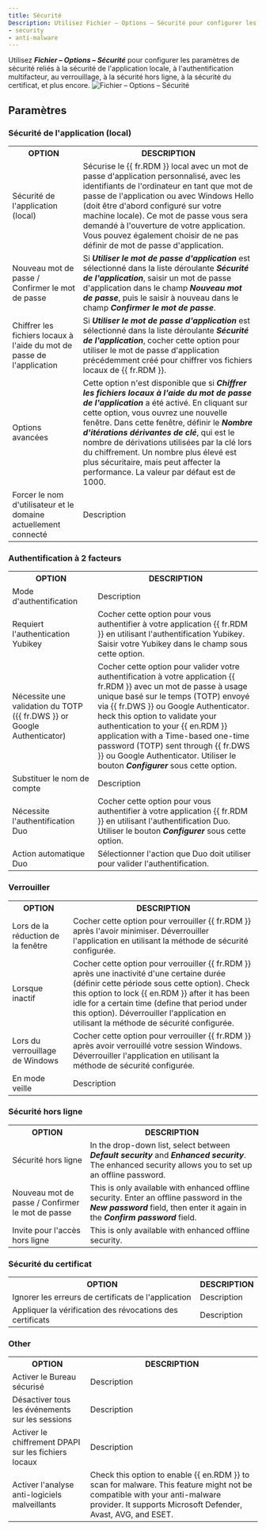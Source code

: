 ```yaml
---
title: Sécurité
Description: Utilisez Fichier – Options – Sécurité pour configurer les paramètres de sécurité reliés à la sécurité de l'application en local, à l'authentification multifacteur, au verrouillage, à la sécurité hors ligne, à la sécurité du certificat, et plus encore.
- security
- anti-malware
---
```

Utilisez ***Fichier – Options – Sécurité*** pour configurer les paramètres de sécurité reliés à la sécurité de l'application locale, à l'authentification multifacteur, au verrouillage, à la sécurité hors ligne, à la sécurité du certificat, et plus encore.
![Fichier – Options – Sécurité](https://webdevolutions.azureedge.net/docs/fr/rdm/windows/RDMWin2129.png) 

## Paramètres 

### Sécurité de l'application (local) 

<table>
	<tr>
		<th>
OPTION 
		</th>
		<th>
DESCRIPTION 
		</th>
	</tr>
	<tr>
		<td>
Sécurité de l'application (local) 
		</td>
		<td>
Sécurise le {{ fr.RDM }} local avec un mot de passe d'application personnalisé, avec les identifiants de l'ordinateur en tant que mot de passe de l'application ou avec Windows Hello (doit être d'abord configuré sur votre machine locale). Ce mot de passe vous sera demandé à l'ouverture de votre application. Vous pouvez également choisir de ne pas définir de mot de passe d'application.
		</td>
	</tr>
	<tr>
		<td>
Nouveau mot de passe / Confirmer le mot de passe 
		</td>
		<td>
Si <b><i>Utiliser le mot de passe d'application</i></b> est sélectionné dans la liste déroulante <b><i>Sécurité de l'application</i></b>, saisir un mot de passe d'application dans le champ <b><i>Nouveau mot de passe</i></b>, puis le saisir à nouveau dans le champ <b><i>Confirmer le mot de passe</i></b>.
		</td>
	</tr>
	<tr>
		<td>
Chiffrer les fichiers locaux à l'aide du mot de passe de l'application 
		</td>
		<td>
Si <b><i>Utiliser le mot de passe d'application</i></b> est sélectionné dans la liste déroulante <b><i>Sécurité de l'application</i></b>, cocher cette option pour utiliser le mot de passe d'application précédemment créé pour chiffrer vos fichiers locaux de {{ fr.RDM }}.
		</td>
	</tr>
	<tr>
		<td>
Options avancées 
		</td>
		<td>
Cette option n'est disponible que si <b><i>Chiffrer les fichiers locaux à l'aide du mot de passe de l'application</i></b> a été activé. En cliquant sur cette option, vous ouvrez une nouvelle fenêtre. Dans cette fenêtre, définir le <b><i>Nombre d'itérations dérivantes de clé</i></b>, qui est le nombre de dérivations utilisées par la clé lors du chiffrement. Un nombre plus élevé est plus sécuritaire, mais peut affecter la performance. La valeur par défaut est de 1000.
		</td>
	</tr>
	<tr>
		<td>
Forcer le nom d'utilisateur et le domaine actuellement connecté 
		</td>
		<td>
Description 
		</td>
	</tr>
</table>

### Authentification à 2 facteurs 

<table>
	<tr>
		<th>
OPTION 
		</th>
		<th>
DESCRIPTION 
		</th>
	</tr>
	<tr>
		<td>
Mode d'authentification 
		</td>
		<td>
Description 
		</td>
	</tr>
	<tr>
		<td>
Requiert l'authentication Yubikey
		</td>
		<td>
Cocher cette option pour vous authentifier à votre application {{ fr.RDM }} en utilisant l'authentification Yubikey. Saisir votre Yubikey dans le champ sous cette option. 
		</td>
	</tr>
	<tr>
		<td>
Nécessite une validation du TOTP ({{ fr.DWS }} or Google Authenticator) 
		</td>
		<td>
Cocher cette option pour valider votre authentification à votre application {{ fr.RDM }} avec un mot de passe à usage unique basé sur le temps (TOTP) envoyé via {{ fr.DWS }} ou Google Authenticator. heck this option to validate your authentication to your {{ en.RDM }} application with a Time-based one-time password (TOTP) sent through {{ fr.DWS }} ou Google Authenticator. Utiliser le bouton <b><i>Configurer</i></b> sous cette option.
		</td>
	</tr>
	<tr>
		<td>
Substituer le nom de compte 
		</td>
		<td>
Description 
		</td>
	</tr>
	<tr>
		<td>
Nécessite l'authentification Duo 
		</td>
		<td>
Cocher cette option pour vous authentifier à votre application {{ fr.RDM }} en utilisant l'authentification Duo. Utiliser le bouton <b><i>Configurer</i></b> sous cette option. 
		</td>
	</tr>
	<tr>
		<td>
Action automatique Duo 
		</td>
		<td>
Sélectionner l'action que Duo doit utiliser pour valider l'authentification.
		</td>
	</tr>
</table>

### Verrouiller 

<table>
	<tr>
		<th>
OPTION 
		</th>
		<th>
DESCRIPTION 
		</th>
	</tr>
	<tr>
		<td>
Lors de la réduction de la fenêtre 
		</td>
		<td>
Cocher cette option pour verrouiller {{ fr.RDM }} après l'avoir minimiser. Déverrouiller l'application en utilisant la méthode de sécurité configurée.
		</td>
	</tr>
	<tr>
		<td>
Lorsque inactif 
		</td>
		<td>
Cocher cette option pour verrouiller {{ fr.RDM }} après une inactivité d'une certaine durée (définir cette période sous cette option).
Check this option to lock {{ en.RDM }} after it has been idle for a certain time (define that period under this option). Déverrouiller l'application en utilisant la méthode de sécurité configurée.
		</td>
	</tr>
	<tr>
		<td>
Lors du verrouillage de Windows 
		</td>
		<td>
Cocher cette option pour verrouiller {{ fr.RDM }} après avoir verrouillé votre session Windows. Déverrouiller l'application en utilisant la méthode de sécurité configurée.
		</td>
	</tr>
	<tr>
		<td>
En mode veille 
		</td>
		<td>
Description 
		</td>
	</tr>
</table>

### Sécurité hors ligne 

<table>
	<tr>
		<th>
OPTION 
		</th>
		<th>
DESCRIPTION 
		</th>
	</tr>
	<tr>
		<td>
Sécurité hors ligne 
		</td>
		<td>
In the drop-down list, select between <b><i>Default security</i></b> and <b><i>Enhanced security</i></b>. The enhanced security allows you to set up an offline password.
		</td>
	</tr>
	<tr>
		<td>
Nouveau mot de passe / Confirmer le mot de passe 
		</td>
		<td>
This is only available with enhanced offline security. Enter an offline password in the <b><i>New password</i></b> field, then enter it again in the <b><i>Confirm password</i></b> field. 
		</td>
	</tr>
	<tr>
		<td>
Invite pour l'accès hors ligne 
		</td>
		<td>
This is only available with enhanced offline security. 
		</td>
	</tr>
</table>

### Sécurité du certificat 

<table>
	<tr>
		<th>
OPTION 
		</th>
		<th>
DESCRIPTION 
		</th>
	</tr>
	<tr>
		<td>
Ignorer les erreurs de certificats de l'application 
		</td>
		<td>
Description 
		</td>
	</tr>
	<tr>
		<td>
Appliquer la vérification des révocations des certificats 
		</td>
		<td>
Description 
		</td>
	</tr>
</table>

### Other 

<table>
	<tr>
		<th>
OPTION 
		</th>
		<th>
DESCRIPTION 
		</th>
	</tr>
	<tr>
		<td>
Activer le Bureau sécurisé 
		</td>
		<td>
Description 
		</td>
	</tr>
	<tr>
		<td>
Désactiver tous les événements sur les sessions 
		</td>
		<td>
Description 
		</td>
	</tr>
	<tr>
		<td>
Activer le chiffrement DPAPI sur les fichiers locaux 
		</td>
		<td>
Description 
		</td>
	</tr>
	<tr>
		<td>
Activer l'analyse anti-logiciels malveillants 
		</td>
		<td>
Check this option to enable {{ en.RDM }} to scan for malware. This feature might not be compatible with your anti-malware provider. It supports Microsoft Defender, Avast, AVG, and ESET.
		</td>
	</tr>
</table>
